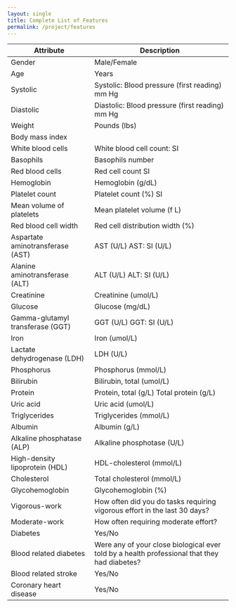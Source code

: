 ```yaml
---
layout: single 
title: Complete List of Features
permalink: /project/features
---
```

| Attribute                        | Description                                                                                  |
| --- | --- | 
| Gender                           | Male/Female                                                                                  |
| Age                              | Years                                                                                        |
| Systolic                         | Systolic: Blood pressure (first reading) mm Hg                                               |
| Diastolic                        | Diastolic: Blood pressure (first reading) mm Hg                                              |
| Weight                           | Pounds (lbs)                                                                                 |
| Body mass index                  |                                                                                              |
| White blood cells                | White blood cell count: SI                                                                   |
| Basophils                        | Basophils number                                                                             |
| Red blood cells                  | Red cell count SI                                                                            |
| Hemoglobin                       | Hemoglobin (g/dL)                                                                            |
| Platelet count                   | Platelet count (%) SI                                                                        |
| Mean volume of platelets         | Mean platelet volume (f L)                                                                   |
| Red blood cell width             | Red cell distribution width (%)                                                              |
| Aspartate aminotransferase (AST) | AST (U/L) AST: SI (U/L)                                                                      |
| Alanine aminotransferase (ALT)   | ALT (U/L) ALT: SI (U/L)                                                                      |
| Creatinine                       | Creatinine (umol/L)                                                                          |
| Glucose                          | Glucose (mg/dL)                                                                              |
| Gamma-glutamyl transferase (GGT) | GGT (U/L) GGT: SI (U/L)                                                                      |
| Iron                             | Iron (umol/L)                                                                                |
| Lactate dehydrogenase (LDH)      | LDH (U/L)                                                                                    |
| Phosphorus                       | Phosphorus (mmol/L)                                                                          |
| Bilirubin                        | Bilirubin, total (umol/L)                                                                    |
| Protein                          | Protein, total (g/L) Total protein (g/L)                                                     |
| Uric acid                        | Uric acid (umol/L)                                                                           |
| Triglycerides                    | Triglycerides (mmol/L)                                                                       |
| Albumin                          | Albumin (g/L)                                                                                |
| Alkaline phosphatase (ALP)       | Alkaline phosphotase (U/L)                                                                   |
| High-density lipoprotein (HDL)   | HDL-cholesterol (mmol/L)                                                                     |
| Cholesterol                      | Total cholesterol (mmol/L)                                                                   |
| Glycohemoglobin                  | Glycohemoglobin (%)                                                                          |
| Vigorous-work                    | How often did you do tasks requiring vigorous effort in the last 30 days?                    |
| Moderate-work                    | How often requiring moderate effort?                                                         |
| Diabetes                         | Yes/No                                                                                       |
| Blood related diabetes           | Were any of your close biological ever told by a health professional that they had diabetes? |
| Blood related stroke             | Yes/No                                                                                       |
| Coronary heart disease           | Yes/No                                                                                       |

